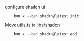 <p>
        configure shadcn ui
</p>

<p>

        bun x --bun shadcn@latest init

</p>

<p>Move utils.ts to libs/shadcn

</p>

<p>

        bun x --bun shadcn@latest add

</p>
